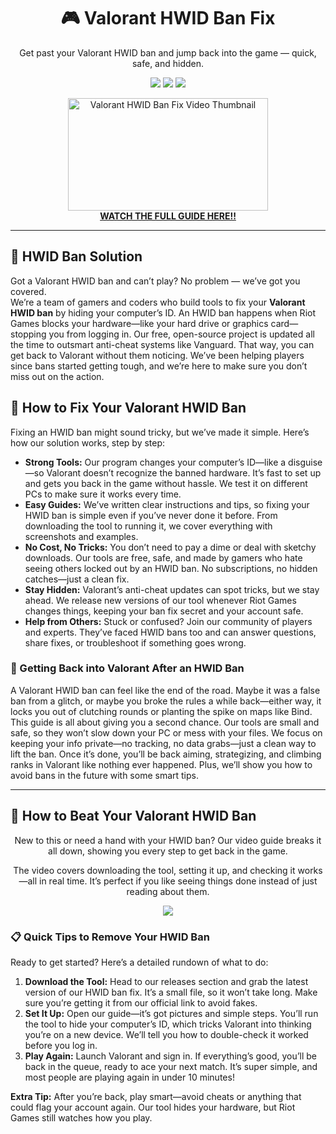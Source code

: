 <h1 align="center">🎮 Valorant HWID Ban Fix</h1>
<p align="center">Get past your Valorant HWID ban and jump back into the game — quick, safe, and hidden.</p>

<p align="center">
  <img src="https://img.shields.io/badge/Status-Active-brightgreen?style=flat-square" />
  <img src="https://img.shields.io/badge/Anti%20Cheat%20Bypass-Valorant-blue?style=flat-square" />
  <img src="https://img.shields.io/badge/Last%20Update-2025-orange?style=flat-square" />
</p>

<p align="center">
  <a href="https://www.youtube.com/watch?v=b8XyEwxpccE" target="_blank">
    <img src="https://i.ytimg.com/vi/b8XyEwxpccE/hqdefault.jpg" alt="Valorant HWID Ban Fix Video Thumbnail" width="320" height="180" />
    <br><strong>WATCH THE FULL GUIDE HERE!!</strong>
  </a>
</p>

<hr />

<h2>👋 HWID Ban Solution</h2>
<p>Got a Valorant HWID ban and can’t play? No problem — we’ve got you covered.<br>
We’re a team of gamers and coders who build tools to fix your <strong>Valorant HWID ban</strong> by hiding your computer’s ID. An HWID ban happens when Riot Games blocks your hardware—like your hard drive or graphics card—stopping you from logging in. Our free, open-source project is updated all the time to outsmart anti-cheat systems like Vanguard. That way, you can get back to Valorant without them noticing. We’ve been helping players since bans started getting tough, and we’re here to make sure you don’t miss out on the action.</p>

<h2>🔧 How to Fix Your Valorant HWID Ban</h2>
<p>Fixing an HWID ban might sound tricky, but we’ve made it simple. Here’s how our solution works, step by step:</p>
<ul>
  <li><strong>Strong Tools:</strong> Our program changes your computer’s ID—like a disguise—so Valorant doesn’t recognize the banned hardware. It’s fast to set up and gets you back in the game without hassle. We test it on different PCs to make sure it works every time.</li>
  <li><strong>Easy Guides:</strong> We’ve written clear instructions and tips, so fixing your HWID ban is simple even if you’ve never done it before. From downloading the tool to running it, we cover everything with screenshots and examples.</li>
  <li><strong>No Cost, No Tricks:</strong> You don’t need to pay a dime or deal with sketchy downloads. Our tools are free, safe, and made by gamers who hate seeing others locked out by an HWID ban. No subscriptions, no hidden catches—just a clean fix.</li>
  <li><strong>Stay Hidden:</strong> Valorant’s anti-cheat updates can spot tricks, but we stay ahead. We release new versions of our tool whenever Riot Games changes things, keeping your ban fix secret and your account safe.</li>
  <li><strong>Help from Others:</strong> Stuck or confused? Join our community of players and experts. They’ve faced HWID bans too and can answer questions, share fixes, or troubleshoot if something goes wrong.</li>
</ul>

<h3>🌟 Getting Back into Valorant After an HWID Ban</h3>
<p>A Valorant HWID ban can feel like the end of the road. Maybe it was a false ban from a glitch, or maybe you broke the rules a while back—either way, it locks you out of clutching rounds or planting the spike on maps like Bind. This guide is all about giving you a second chance. Our tools are small and safe, so they won’t slow down your PC or mess with your files. We focus on keeping your info private—no tracking, no data grabs—just a clean way to lift the ban. Once it’s done, you’ll be back aiming, strategizing, and climbing ranks in Valorant like nothing ever happened. Plus, we’ll show you how to avoid bans in the future with some smart tips.</p>

<hr />

<h2>🎥 How to Beat Your Valorant HWID Ban</h2>
<p align="center">New to this or need a hand with your HWID ban? Our video guide breaks it all down, showing you every step to get back in the game.</p>
<p align="center">The video covers downloading the tool, setting it up, and checking it works—all in real time. It’s perfect if you like seeing things done instead of just reading about them.</p>
<p align="center">
  <a href="https://www.youtube.com/watch?v=b8XyEwxpccE" target="_blank">
    <img src="https://img.shields.io/badge/Watch%20YouTube%20Guide-Click%20Here-red?style=for-the-badge&logo=youtube" />
  </a>
</p>

<h3>📋 Quick Tips to Remove Your HWID Ban</h3>
<p>Ready to get started? Here’s a detailed rundown of what to do:</p>
<ol>
  <li><strong>Download the Tool:</strong> Head to our releases section and grab the latest version of our HWID ban fix. It’s a small file, so it won’t take long. Make sure you’re getting it from our official link to avoid fakes.</li>
  <li><strong>Set It Up:</strong> Open our guide—it’s got pictures and simple steps. You’ll run the tool to hide your computer’s ID, which tricks Valorant into thinking you’re on a new device. We’ll tell you how to double-check it worked before you log in.</li>
  <li><strong>Play Again:</strong> Launch Valorant and sign in. If everything’s good, you’ll be back in the queue, ready to ace your next match. It’s super simple, and most people are playing again in under 10 minutes!</li>
</ol>
<p><strong>Extra Tip:</strong> After you’re back, play smart—avoid cheats or anything that could flag your account again. Our tool hides your hardware, but Riot Games still watches how you play.</p>
